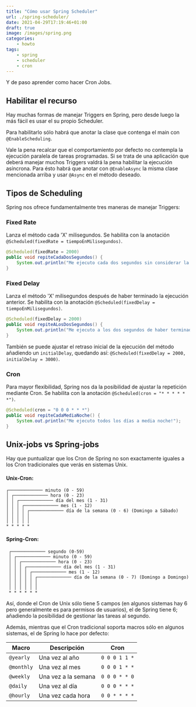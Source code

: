 ```yaml
---
title: "Cómo usar Spring Scheduler"
url: ./spring-scheduler/
date: 2021-04-29T17:19:46+01:00
draft: true
image: /images/spring.png
categories:
    - howto
tags:
    - spring
    - scheduler
    - cron
---
```


Y de paso aprender como hacer Cron Jobs.

<!--more-->

## Habilitar el recurso

Hay muchas formas de manejar Triggers en Spring, pero desde luego la más fácil es usar el su propio Scheduler.

Para habilitarlo sólo habrá que anotar la clase que contenga el main con `@EnableScheduling`.

Vale la pena recalcar que el comportamiento por defecto no contempla la ejecución paralela de tareas programadas.
Si se trata de una aplicación que deberá manejar muchos Triggers valdrá la pena habilitar la ejecución asíncrona.
Para ésto habrá que anotar con `@EnableAsync` la misma clase mencionada arriba y usar `@Async` en el método deseado.

## Tipos de Scheduling

Spring nos ofrece fundamentalmente tres maneras de manejar Triggers:

### Fixed Rate

Lanza el método cada 'X' milisegundos.
Se habilita con la anotación `@Scheduled(fixedRate = tiempoEnMilisegundos)`.

```java
@Scheduled(fixedRate = 2000)
public void repiteCadaDosSegundos() {
	System.out.println("Me ejecuto cada dos segundos sin considerar la ejecución anterior!");
}
```

### Fixed Delay

Lanza el método 'X' milisegundos después de haber terminado la ejecución anterior.
Se habilita con la anotación `@Scheduled(fixedDelay = tiempoEnMilisegundos)`.

```java
@Scheduled(fixedDelay = 2000)
public void repiteALosDosSegundos() {
	System.out.println("Me ejecuto a los dos segundos de haber terminado la ejecución anterior!");
}
```

También se puede ajustar el retraso inicial de la ejecución del método añadiendo un `initialDelay`, quedando así: `@Scheduled(fixedDelay = 2000, initialDelay = 3000)`.

### Cron

Para mayor flexibilidad, Spring nos da la posibilidad de ajustar la repetición mediante Cron.
Se habilita con la anotación `@Scheduled(cron = "* * * * * *")`.

```java
@Scheduled(cron = "0 0 0 * * *")
public void repiteCadaMediaNoche() {
	System.out.println("Me ejecuto todos los días a media noche!");
}
```

## Unix-jobs vs Spring-jobs

Hay que puntualizar que los Cron de Spring no son exactamente iguales a los Cron tradicionales que verás en sistemas Unix.

#### Unix-Cron:

```code
┌───────────── minuto (0 - 59)
│ ┌───────────── hora (0 - 23)
│ │ ┌───────────── día del mes (1 - 31)
│ │ │ ┌───────────── mes (1 - 12)
│ │ │ │ ┌───────────── día de la semana (0 - 6) (Domingo a Sábado)
│ │ │ │ │
│ │ │ │ │
* * * * *
```

#### Spring-Cron:

```code
 ┌───────────── segundo (0-59)
 │ ┌───────────── minuto (0 - 59)
 │ │ ┌───────────── hora (0 - 23)
 │ │ │ ┌───────────── día del mes (1 - 31)
 │ │ │ │ ┌───────────── mes (1 - 12)
 │ │ │ │ │ ┌───────────── día de la semana (0 - 7) (Domingo a Domingo)
 │ │ │ │ │ │
 │ │ │ │ │ │
 * * * * * *
```

Así, donde el Cron de Unix sólo tiene 5 campos (en algunos sistemas hay 6 pero generalmente es para permisos de usuarios), el de Spring tiene 6; añadiendo la posibilidad de gestionar las tareas al segundo.

Además, mientras que el Cron tradicional soporta macros sólo en algunos sistemas, el de Spring lo hace por defecto:

| Macro      | Descripción         | Cron          |
| ---------- | ------------------- | ------------- |
| `@yearly`  | Una vez al año      | `0 0 0 1 1 *` |
| `@monthly` | Una vez al mes      | `0 0 0 1 * *` |
| `@weekly`  | Una vez a la semana | `0 0 0 * * 0` |
| `@daily`   | Una vez al día      | `0 0 0 * * *` |
| `@hourly`  | Una vez cada hora   | `0 0 * * * *` |
